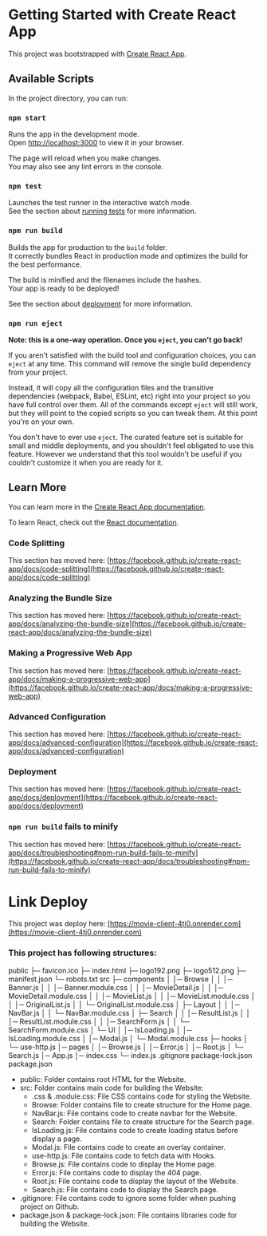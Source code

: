 # Getting Started with Create React App

This project was bootstrapped with [Create React App](https://github.com/facebook/create-react-app).

## Available Scripts

In the project directory, you can run:

### `npm start`

Runs the app in the development mode.\
Open [http://localhost:3000](http://localhost:3000) to view it in your browser.

The page will reload when you make changes.\
You may also see any lint errors in the console.

### `npm test`

Launches the test runner in the interactive watch mode.\
See the section about [running tests](https://facebook.github.io/create-react-app/docs/running-tests) for more information.

### `npm run build`

Builds the app for production to the `build` folder.\
It correctly bundles React in production mode and optimizes the build for the best performance.

The build is minified and the filenames include the hashes.\
Your app is ready to be deployed!

See the section about [deployment](https://facebook.github.io/create-react-app/docs/deployment) for more information.

### `npm run eject`

**Note: this is a one-way operation. Once you `eject`, you can't go back!**

If you aren't satisfied with the build tool and configuration choices, you can `eject` at any time. This command will remove the single build dependency from your project.

Instead, it will copy all the configuration files and the transitive dependencies (webpack, Babel, ESLint, etc) right into your project so you have full control over them. All of the commands except `eject` will still work, but they will point to the copied scripts so you can tweak them. At this point you're on your own.

You don't have to ever use `eject`. The curated feature set is suitable for small and middle deployments, and you shouldn't feel obligated to use this feature. However we understand that this tool wouldn't be useful if you couldn't customize it when you are ready for it.

## Learn More

You can learn more in the [Create React App documentation](https://facebook.github.io/create-react-app/docs/getting-started).

To learn React, check out the [React documentation](https://reactjs.org/).

### Code Splitting

This section has moved here: [https://facebook.github.io/create-react-app/docs/code-splitting](https://facebook.github.io/create-react-app/docs/code-splitting)

### Analyzing the Bundle Size

This section has moved here: [https://facebook.github.io/create-react-app/docs/analyzing-the-bundle-size](https://facebook.github.io/create-react-app/docs/analyzing-the-bundle-size)

### Making a Progressive Web App

This section has moved here: [https://facebook.github.io/create-react-app/docs/making-a-progressive-web-app](https://facebook.github.io/create-react-app/docs/making-a-progressive-web-app)

### Advanced Configuration

This section has moved here: [https://facebook.github.io/create-react-app/docs/advanced-configuration](https://facebook.github.io/create-react-app/docs/advanced-configuration)

### Deployment

This section has moved here: [https://facebook.github.io/create-react-app/docs/deployment](https://facebook.github.io/create-react-app/docs/deployment)

### `npm run build` fails to minify

This section has moved here: [https://facebook.github.io/create-react-app/docs/troubleshooting#npm-run-build-fails-to-minify](https://facebook.github.io/create-react-app/docs/troubleshooting#npm-run-build-fails-to-minify)

# Link Deploy

This project was deploy here: [https://movie-client-4tj0.onrender.com](https://movie-client-4tj0.onrender.com)

### This project has following structures:

public
├─ favicon.ico
├─ index.html
├─ logo192.png
├─ logo512.png
├─ manifest.json
└─ robots.txt
src
├─ components
│ │─ Browse
│ │ │─ Banner.js
│ │ │─ Banner.module.css
│ │ │─ MovieDetail.js
│ │ │─ MovieDetail.module.css
│ │ │─ MovieList.js
│ │ │─ MovieList.module.css
│ │ │─ OriginalList.js
│ │ └─ OriginalList.module.css
│ ├─ Layout
│ │ │─ NavBar.js
│ │ └─ NavBar.module.css
│ ├─ Search
│ │ │─ ResultList.js
│ │ │─ ResultList.module.css
│ │ │─ SearchForm.js
│ │ └─ SearchForm.module.css
│ └─ UI
│ │─ IsLoading.js
│ │─ IsLoading.module.css
│ │─ Modal.js
│ └─ Modal.module.css
├─ hooks
│ └─ use-http.js
│─ pages
│ │─ Browse.js
│ │─ Error.js
│ │─ Root.js
│ └─ Search.js
│─ App.js
│─ index.css
└─ index.js
.gitignore
package-lock.json
package.json

- public: Folder contains root HTML for the Website.
- src: Folder contains main code for building the Website:
  - .css & .module.css: File CSS contains code for styling the Website.
  - Browse: Folder contains file to create structure for the Home page.
  - NavBar.js: File contains code to create navbar for the Website.
  - Search: Folder contains file to create structure for the Search page.
  - IsLoading.js: File contains code to create loading status before display a page.
  - Modal.js: File contains code to create an overlay container.
  - use-http.js: File contains code to fetch data with Hooks.
  - Browse.js: File contains code to display the Home page.
  - Error.js: File contains code to display the 404 page.
  - Root.js: File contains code to display the layout of the Website.
  - Search.js: File contains code to display the Search page.
- .gitignore: File contains code to ignore some folder when pushing project on Github.
- package.json & package-lock.json: File contains libraries code for building the Website.
